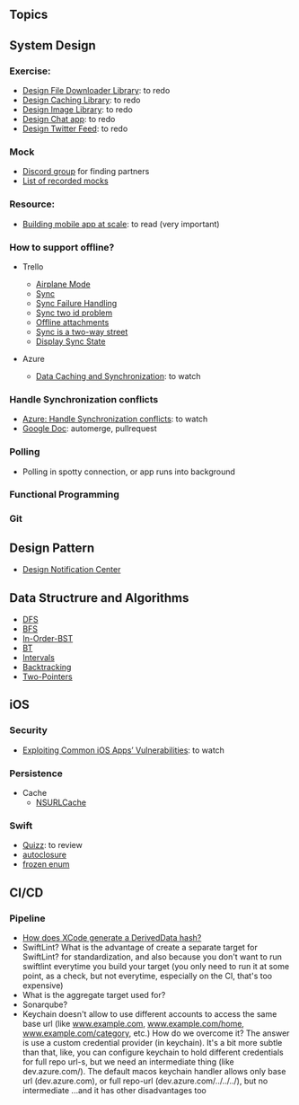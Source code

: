 ## Topics

## System Design

### Exercise:
- [Design File Downloader Library](https://github.com/weeeBox/mobile-system-design/blob/master/exercises/file-downloader-library.md): to redo
- [Design Caching Library](https://github.com/weeeBox/mobile-system-design/blob/master/exercises/caching-library.md): to redo
- [Design Image Library](https://github.com/weeeBox/mobile-system-design/blob/master/exercises/image-library.md): to redo
- [Design Chat app](https://github.com/weeeBox/mobile-system-design/blob/master/exercises/chat-app.md): to redo
- [Design Twitter Feed](https://github.com/weeeBox/mobile-system-design): to redo

### Mock
- [Discord group](https://discord.com/invite/AWDNrvqban) for finding partners
- [List of recorded mocks](https://codeshare.io/mobiledesignmocks)

### Resource:
- [Building mobile app at scale](https://drive.google.com/drive/u/0/folders/1DuozSvEJN7-W0tY26dkhJxm1VutSO8Kn): to read (very important)

### How to support offline?
- Trello
  - [Airplane Mode](https://tech.trello.com/sync-architecture/)
  - [Sync](https://tech.trello.com/syncing-changes/)
  - [Sync Failure Handling](https://tech.trello.com/sync-failure-handling/)
  - [Sync two id problem](https://tech.trello.com/sync-two-id-problem/)
  - [Offline attachments](https://tech.trello.com/sync-offline-attachments/)
  - [Sync is a two-way street](https://tech.trello.com/sync-downloads/)
  - [Display Sync State](https://tech.trello.com/sync-indicators/)

- Azure
  - [Data Caching and Synchronization](https://www.youtube.com/watch?v=X6VdfcrDU-I&ab_channel=XamarinUniversity): to watch
  
### Handle Synchronization conflicts
- [Azure: Handle Synchronization conflicts](https://www.youtube.com/watch?v=aIuxJHq0NYY&ab_channel=XamarinUniversity): to watch
- [Google Doc](https://www.youtube.com/watch?v=B5NULPSiOGw&ab_channel=InfoQ): automerge, pullrequest

### Polling
- Polling in spotty connection, or app runs into background

### Functional Programming


### Git

## Design Pattern
- [Design Notification Center](https://github.com/100mango/SwiftNotificationCenter)

## Data Structrure and Algorithms

- [DFS](https://leetcode.com/list?selectedList=e75upz5g)
- [BFS](https://leetcode.com/list?selectedList=et5pil9r)
- [In-Order-BST](https://leetcode.com/list?selectedList=euqf8w3g)
- [BT](https://leetcode.com/list?selectedList=oncud9uc)
- [Intervals](https://leetcode.com/list?selectedList=9fsxo1iv)
- [Backtracking](https://leetcode.com/list?selectedList=ow32n1i1)
- [Two-Pointers](https://leetcode.com/list?selectedList=odn1wlys)

## iOS

### Security
- [Exploiting Common iOS Apps’ Vulnerabilities](https://www.youtube.com/watch?v=RLzbHHoEKo8&ab_channel=InfoQ): to watch

### Persistence
- Cache
  - [NSURLCache](https://nshipster.com/nsurlcache/)

### Swift
- [Quizz](https://jasper-foe-e81.notion.site/F-L-A-S-H-C-A-R-D-S-592bc284ccce4b3991aa8044705bf573): to review
- [autoclosure](https://www.swiftbysundell.com/articles/using-autoclosure-when-designing-swift-apis/)
- [frozen enum](https://useyourloaf.com/blog/swift-5-frozen-enums/)

## CI/CD

### Pipeline
- [How does XCode generate a DerivedData hash?](https://github.com/chipbk10/IOSSwiftBestPractice/blob/main/IOSSwiftBestPractice/CICD/GenerateDerivedDataHash.swift)
- SwiftLint? What is the advantage of create a separate target for SwiftLint? for standardization, and also because you don't want to run swiftlint everytime you build your target (you only need to run it at some point, as a check, but not everytime, especially on the CI, that's too expensive)
- What is the aggregate target used for?
- Sonarqube?
- Keychain doesn't allow to use different accounts to access the same base url (like www.example.com, www.example.com/home, www.example.com/category, etc.) How do we overcome it? The answer is use a custom credential provider (in keychain). It's a bit more subtle than that, like, you can configure keychain to hold different credentials for full repo url-s, but we need an intermediate thing (like dev.azure.com/<organization>). The default macos keychain handler allows only base url (dev.azure.com), or full repo-url (dev.azure.com/../../../<reponame>), but no intermediate ...and it has other disadvantages too


